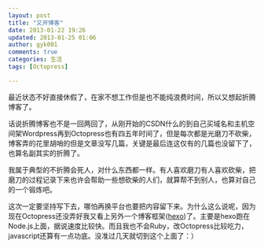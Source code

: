 ```yaml
---
layout: post
title: "又开博客"
date: 2013-01-22 19:26
updated: 2013-01-25 01:06
author: gyk001
comments: true
categories: 生活
tags: [Octopress]

---
```


最近状态不好直接休假了，在家不想工作但是也不能纯浪费时间，所以又想起折腾博客了。

话说折腾博客也不是一回两回了，从刚开始的CSDN什么的到自己买域名和主机空间架Wordpress再到Octopress也有四五年时间了，但是每次都是光磨刀不砍柴，博客弄的花里胡哨的但是文章没写几篇，关键是最后连这仅有的几篇也没留下了，也算名副其实的折腾了。
<!-- more -->
我属于典型的不折腾会死人，对什么东西都一样。有人喜欢磨刀有人喜欢砍柴，把磨刀的过程记录下来也许会帮助一些想砍柴的人们，就算帮不到别人，也算对自己的一个锻炼吧。

这次一定要坚持写下去，哪怕再换平台也要把内容留下来。为什么这么说呢，因为现在Octopress还没弄好我又看上另外一个博客框架([hexo][])了。主要是hexo跑在Node.js上面，据说速度比较快。而且我也不会Ruby，改Octopress比较吃力，javascript还算有一点功底。没准过几天就切到这个上面了：）

[hexo]: https://github.com/tommy351/hexo (A fast, simple & powerful blog framework, powered by Node.js.)

